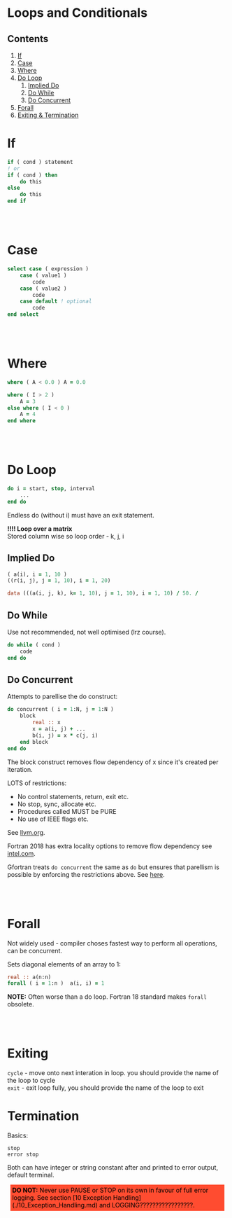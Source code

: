 # Loops and Conditionals

## Contents

1. [If](#1)
2. [Case](#2)
3. [Where](#3)
4. [Do Loop](#4)
    1. [Implied Do](#41)
    2. [Do While](#42)
    3. [Do Concurrent](#43)
5. [Forall](#5)
6. [Exiting & Termination](#6)

<a name="1"></a>
# If

````fortran
if ( cond ) statement
! or
if ( cond ) then
    do this
else
    do this
end if
````  

<br></br>
<a name="2"></a>
# Case

````fortran
select case ( expression )
    case ( value1 )
        code
    case ( value2 )
        code
    case default ! optional
        code
end select
````

<br></br>
<a name="3"></a>
# Where

````fortran
where ( A < 0.0 ) A = 0.0

where ( I > 2 )
    A = 3
else where ( I < 0 )
    A = 4
end where
````

<br></br>
<a name="4"></a>
# Do Loop

````fortran
do i = start, stop, interval
    ...
end do
````
Endless do (without i) must have an exit statement.

**!!!! Loop over a matrix**    
Stored column wise so loop order - k, j, i

<a name="41"></a>
## Implied Do
```fortran
( a(i), i = 1, 10 )
((r(i, j), j = 1, 10), i = 1, 20)

data (((a(i, j, k), k= 1, 10), j = 1, 10), i = 1, 10) / 50. /
```

<a name="42"></a>
## Do While
Use not recommended, not well optimised (lrz course).

````fortran
do while ( cond )
    code
end do
````

<a name="43"></a>
## Do Concurrent

Attempts to parellise the do construct:

```fortran
do concurrent ( i = 1:N, j = 1:N )
    block
        real :: x
        x = a(i, j) + ...
        b(i, j) = x * c(j, i)
    end block
end do
```

The block construct removes flow dependency of x since it's created per iteration. 

LOTS of restrictions:
- No control statements, return, exit etc.
- No stop, sync, allocate etc.
- Procedures called MUST be PURE
- No use of IEEE flags etc.

See [llvm.org](https://flang.llvm.org/docs/DoConcurrent.html).

Fortran 2018 has extra locality options to remove flow dependency see [intel.com](https://www.intel.com/content/www/us/en/develop/documentation/fortran-compiler-oneapi-dev-guide-and-reference/top/language-reference/a-to-z-reference/c-to-d/do-concurrent.html).

Gfortran treats `do concurrent` the same as `do` but ensures that parellism is possible by enforcing the restrictions above. See [here](https://stackoverflow.com/questions/29928293/does-gfortran-take-advantage-of-do-concurrent).

<br></br>
<a name="5"></a>
# Forall

Not widely used - compiler choses fastest way to perform all operations, can be concurrent.

Sets diagonal elements of an array to 1:

````fortran
real :: a(n:n)
forall ( i = 1:n )  a(i, i) = 1
````

**NOTE:** Often worse than a do loop. Fortran 18 standard makes `forall` obsolete.

<br></br>
<a name="6"></a>
# Exiting

`cycle` - move onto next interation in loop. you should provide the name of the loop to cycle     
`exit` - exit loop fully, you should provide the name of the loop to exit

# Termination

Basics: 

`stop`    
`error stop`    

Both can have integer or string constant after and printed to error output, default terminal.

<div style="color: black; background-color:rgba(255, 76, 48, 1); text-align:left; vertical-align: middle; padding: .3em; margin: .5em;">
    <strong>DO NOT:</strong>
  Never use PAUSE or STOP on its own in favour of full error logging. See section [10 Exception Handling](./10_Exception_Handling.md) and LOGGING?????????????????.
  </div>
